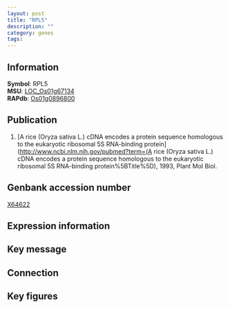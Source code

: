 ```yaml
---
layout: post
title: "RPL5"
description: ""
category: genes
tags: 
---
```


## Information
__Symbol__: RPL5  
__MSU__: [LOC_Os01g67134](http://rice.plantbiology.msu.edu/cgi-bin/ORF_infopage.cgi?orf=LOC_Os01g67134)  
__RAPdb__: [Os01g0896800](http://rapdb.dna.affrc.go.jp/viewer/gbrowse_details/irgsp1?name=Os01g0896800)  

## Publication
1. [A rice (Oryza sativa L.) cDNA encodes a protein sequence homologous to the eukaryotic ribosomal 5S RNA-binding protein](http://www.ncbi.nlm.nih.gov/pubmed?term=(A rice (Oryza sativa L.) cDNA encodes a protein sequence homologous to the eukaryotic ribosomal 5S RNA-binding protein%5BTitle%5D), 1993, Plant Mol Biol.

## Genbank accession number
[X64622](http://www.ncbi.nlm.nih.gov/nuccore/X64622)

## Expression information

## Key message

## Connection

## Key figures


